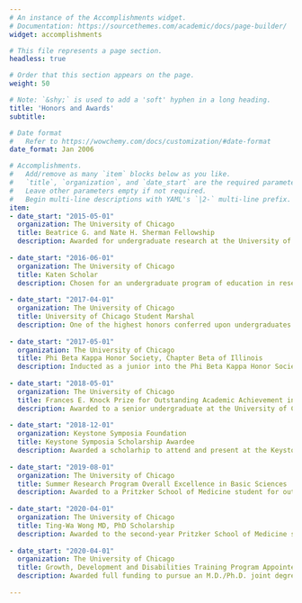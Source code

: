 ```yaml
---
# An instance of the Accomplishments widget.
# Documentation: https://sourcethemes.com/academic/docs/page-builder/
widget: accomplishments

# This file represents a page section.
headless: true

# Order that this section appears on the page.
weight: 50

# Note: `&shy;` is used to add a 'soft' hyphen in a long heading.
title: 'Honors and Awards'
subtitle:

# Date format
#   Refer to https://wowchemy.com/docs/customization/#date-format
date_format: Jan 2006

# Accomplishments.
#   Add/remove as many `item` blocks below as you like.
#   `title`, `organization`, and `date_start` are the required parameters.
#   Leave other parameters empty if not required.
#   Begin multi-line descriptions with YAML's `|2-` multi-line prefix.
item:
- date_start: "2015-05-01"
  organization: The University of Chicago
  title: Beatrice G. and Nate H. Sherman Fellowship
  description: Awarded for undergraduate research at the University of Chicago.
  
- date_start: "2016-06-01"
  organization: The University of Chicago
  title: Katen Scholar
  description: Chosen for an undergraduate program of education in research, health disparities, public health.
  
- date_start: "2017-04-01"
  organization: The University of Chicago
  title: University of Chicago Student Marshal
  description: One of the highest honors conferred upon undergraduates at the University of Chicago, awarded for scholarship and leadership.
  
- date_start: "2017-05-01"
  organization: The University of Chicago
  title: Phi Beta Kappa Honor Society, Chapter Beta of Illinois
  description: Inducted as a junior into the Phi Beta Kappa Honor Society.
  
- date_start: "2018-05-01"
  organization: The University of Chicago
  title: Frances E. Knock Prize for Outstanding Academic Achievement in Chemistry
  description: Awarded to a senior undergraduate at the University of Chicago for outstanding academic achievement in the Chemistry degree program.
  
- date_start: "2018-12-01"
  organization: Keystone Symposia Foundation
  title: Keystone Symposia Scholarship Awardee
  description: Awarded a scholarhip to attend and present at the Keystone Symposium on Epigenetics and Human Disease in Banff, Alberta, Canada.
  
- date_start: "2019-08-01"
  organization: The University of Chicago
  title: Summer Research Program Overall Excellence in Basic Sciences
  description: Awarded to a Pritzker School of Medicine student for outstanding achievement in basic science research.
  
- date_start: "2020-04-01"
  organization: The University of Chicago
  title: Ting-Wa Wong MD, PhD Scholarship
  description: Awarded to the second-year Pritzker School of Medicine student demonstrating achievement and exemplary performance in the discipline of pathology.
  
- date_start: "2020-04-01"
  organization: The University of Chicago
  title: Growth, Development and Disabilities Training Program Appointee
  description: Awarded full funding to pursue an M.D./Ph.D. joint degree program.
  
---
```

